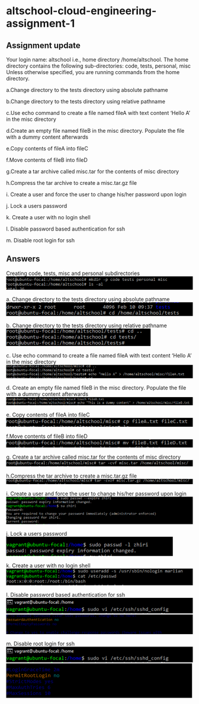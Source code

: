 # altschool-cloud-engineering-assignment-1
## Assignment update
Your login name: altschool i.e., home directory /home/altschool. The home directory contains the following sub-directories: code, tests, personal, misc Unless otherwise specified, you are running commands from the home directory.

a.Change directory to the tests directory using absolute pathname

b.Change directory to the tests directory using relative pathname

c.Use echo command to create a file named fileA with text content ‘Hello A’ in the misc directory

d.Create an empty file named fileB in the misc directory. Populate the file with a dummy content afterwards

e.Copy contents of fileA into fileC

f.Move contents of fileB into fileD

g.Create a tar archive called misc.tar for the contents of misc directory

h.Compress the tar archive to create a misc.tar.gz file

i. Create a user and force the user to change his/her password upon login

j. Lock a users password

k. Create a user with no login shell

l. Disable password based authentication for ssh

m. Disable root login for ssh

## Answers  
Creating code, tests, misc and personal subdirectories 
![image1](Images/1.PNG)  

a. Change directory to the tests directory using absolute pathname  
![image1](Images/2.PNG)  

b. Change directory to the tests directory using relative pathname  
![image1](Images/3.PNG) 

c. Use echo command to create a file named fileA with text content ‘Hello A’ in the misc directory  
![image1](Images/4.PNG) 

d. Create an empty file named fileB in the misc directory. Populate the file with a dummy content afterwards  
![image1](Images/5.PNG)

e. Copy contents of fileA into fileC  
![image1](Images/6.PNG)

f.Move contents of fileB into fileD  
![image1](Images/7.PNG)

g. Create a tar archive called misc.tar for the contents of misc directory  
![image1](Images/8.PNG)

h.Compress the tar archive to create a misc.tar.gz file  
![image1](Images/9.PNG)

i. Create a user and force the user to change his/her password upon login  
![image1](Images/10.PNG)

j. Lock a users password  
![image1](Images/11.PNG)

k. Create a user with no login shell  
![image1](Images/12.PNG)

l. Disable password based authentication for ssh  
![image1](Images/131.PNG)  
![image1](Images/14.PNG)  


m. Disable root login for ssh  
![image1](Images/131.PNG)  
![image1](Images/13.PNG)




























